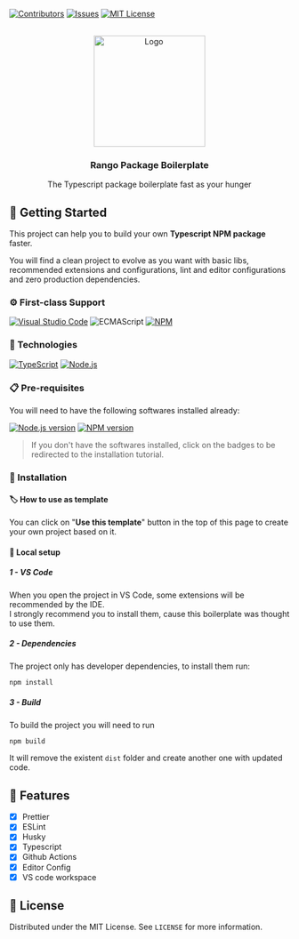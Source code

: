 [![Contributors][contributors-shield]][contributors-url]
[![Issues][issues-shield]][issues-url]
[![MIT License][license-shield]][license-url]

<br />
<div align="center">
  <a href="https://github.com/rango-team/package-boilerplate">
    <img src="https://encrypted-tbn0.gstatic.com/images?q=tbn:ANd9GcQvZki1EoCKV8aavs6hmPzqmnWUg-USH2qEiZSIhr3f6pa92z1DujPF10BHO8fXBI25zFY&usqp=CAU" alt="Logo" width="200" height="200">
  </a>

  <h3 align="center">Rango Package Boilerplate</h3>

  <p align="center">
    The Typescript package boilerplate fast as your hunger
  </p>
</div>

## 🔰 Getting Started

This project can help you to build your own **Typescript NPM package** faster.

You will find a clean project to evolve as you want with basic libs, recommended extensions and configurations, lint and editor configurations and zero production dependencies.

### ⚙ First-class Support

[![Visual Studio Code][vscode]][vscode-url]
![ECMAScript][ecmascript]
[![NPM][npm]][npm-url]

### 💾 Technologies

[![TypeScript][typescript]][typescript-url]
[![Node.js][node.js]][node-url]

### 📋 Pre-requisites

You will need to have the following softwares installed already:

[![Node.js version][node.js-version]][node.js-installation]
[![NPM version][npm-version]][npm-installation]

> If you don't have the softwares installed, click on the badges to be redirected to the installation tutorial.

### 📌 Installation

#### 🏷 How to use as template

You can click on "**Use this template**" button in the top of this page to create your own project based on it.

#### 🔩 Local setup

##### 1 - VS Code

When you open the project in VS Code, some extensions will be recommended by the IDE.\
I strongly recommend you to install them, cause this boilerplate was thought to use them.

##### 2 - Dependencies

The project only has developer dependencies, to install them run:

```bash
npm install
```

##### 3 - Build

To build the project you will need to run

```bash
npm build
```

It will remove the existent `dist` folder and create another one with updated code.

## 🔖 Features

-   [x] Prettier
-   [x] ESLint
-   [x] Husky
-   [x] Typescript
-   [x] Github Actions
-   [x] Editor Config
-   [x] VS code workspace

## 📑 License

Distributed under the MIT License. See `LICENSE` for more information.

<!-- ASSETS -->

<!-- BADGE - Contributors -->

[contributors-shield]: https://img.shields.io/github/contributors/rango-team/package-boilerplate.svg?style=for-the-badge
[contributors-url]: https://github.com/rango-team/package-boilerplate/graphs/contributors

<!-- BADGE - Issues -->

[issues-shield]: https://img.shields.io/github/issues/rango-team/package-boilerplate.svg?style=for-the-badge
[issues-url]: https://github.com/rango-team/package-boilerplate/issues

<!-- BADGE - License -->

[license-shield]: https://img.shields.io/github/license/rango-team/package-boilerplate.svg?style=for-the-badge
[license-url]: https://github.com/rango-team/package-boilerplate/blob/v0.0.2/LICENSE

<!-- BADGE - TypeScript -->

[typescript]: https://img.shields.io/badge/typescript-%23007ACC.svg?style=for-the-badge&logo=typescript&logoColor=white
[typescript-url]: https://www.typescriptlang.org/

<!-- BADGE - ECMAScript -->

[ecmascript]: https://img.shields.io/badge/ecmascript%202022-%23323330.svg?style=for-the-badge&logo=javascript&logoColor=%23F7DF1E

<!-- BADGE - Node.js -->

[node.js]: https://img.shields.io/badge/Node.js-43853D?style=for-the-badge&logo=node.js&logoColor=white
[node-url]: https://nodejs.org/
[node.js-version]: https://shields.io/badge/node->=14-43853D?logo=node.js&style=for-the-badge&logoColor=white
[node.js-installation]: https://nodejs.dev/en/learn/how-to-install-nodejs

<!-- BADGE - NPM -->

[npm]: https://img.shields.io/badge/NPM-%23000000.svg?style=for-the-badge&logo=npm&logoColor=white
[npm-url]: https://www.npmjs.com/
[npm-version]: https://shields.io/badge/npm->=7.20-%23000000?logo=npm&style=for-the-badge&logoColor=white
[npm-installation]: https://docs.npmjs.com/downloading-and-installing-node-js-and-npm

<!-- BADGE - VS Code -->

[vscode]: https://img.shields.io/badge/Visual%20Studio%20Code-0078d7.svg?style=for-the-badge&logo=visual-studio-code&logoColor=white
[vscode-url]: https://code.visualstudio.com/

